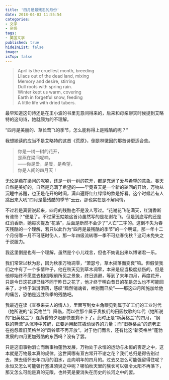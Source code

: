 ```yaml
---
title: '四月是最残忍的月份'
date: 2018-04-03 11:55:54
categories:
- 文学
- 杂感
tags:
- 英国文学
published: true
hideInList: false
image: 
isTop: false
---
```

> April is the cruellest month, breeding   
> Lilacs out of the dead land, mixing   
> Memory and desire, stirring   
> Dull roots with spring rain.   
> Winter kept us warm, covering   
> Earth in forgetful snow, feeding   
> A little life with dried tubers.  

<!-- more --> 


最早知道这句诗还是在王小波的书里无意间得来的，后来和母亲聊天时候提到艾略特的这句诗，她就颇为的不理解。 

“四月是美丽的、草长莺飞的季节，怎么能称得上是残酷的呢？”

我想她读的应当不是艾略特的这首《荒原》，倒是林徽因的那首诗更适合些。


> 你是一树一树的花开，   
> 是燕在梁间呢喃，   
> ——你是爱，是暖，是希望，   
> 你是人间的四月天！  


无论是燕在梁间的呢喃，还是一树一树的花开，都是充满了爱与希望的意象。春天自然是美好的，自然是充满了希望的——毕竟春天是一个新的轮回的开始，万物从沉睡中苏醒，也正是花开的时间，满山遍野红红绿绿的煞是好看。这个时候若有人跳出来大吼“四月是最残酷的季节”云云，那也实在是不解风情。

不过若是真要说起来，四月的残酷也不是没人写过。“花谢花飞花满天，红消香断有谁怜？”便是了。不过黛玉姑娘这首诗虽然写的是花谢花飞，但是到底写的还是红消香断，她每次提及“花落”，后面是断然不会少了“人亡”二字的。这倒不失为春天残酷的一个理解，若只以此作为“四月是最残酷的季节”的一个明证，那一年十二个月份哪一月不可感时伤人，那一年四级流转哪一季不可悲春伤秋？这可未免失之于说服力。

我这里倒是也有一个理解，虽然是个小儿戏言，但也不妨说出来以博诸君一乐。

我们常常以秋为悲，因为秋季万物凋零，“萧瑟兮，草木摇落而变衰”嘛。但假使我们之中有了一个多情种子，他在秋天见到草木凋零，本来是应当极度悲伤的，但是他却始终不愿意去相信眼前所见之景象，终日逃避，等到了来年四月，再度花开，只是今日这花却已经不同于昨日之花了，他才终于明白昔日的花是怎么也不可能回来了，才终于潸潸泪落，感叹“黯然销魂者，唯别而已矣”——那这四月所施加给他的痛苦，恐怕是远胜秋季的残酷吧。

我最近在读《查泰来夫人的情人》，里面写到女主角眼见到属于矿工们的工业时代（她所说的“新英格兰”）降临，而以往那个属于贵族们的田园牧歌的年代（她所说的“旧英格兰”）连黄昏的夕阳都快要剩不下了。此时正是“新英格兰”的四月，“钢铁的奔流”从沉睡中苏醒，正要运用起其撬动世界的力量；而“旧英格兰”的遗老正在抱怨着旧英格兰的“风铃草不再开放”。对于他们而言，还有比这“新英格兰”蓬勃发展的四月更加残酷的东西吗？没有了罢。

只是这旧事物消亡而新事物蓬勃发展，万物处于永恒的运动与永恒的否定之中，这本就是万物最本真的规律。这世间哪有亘古常开不谢之花？我们总归是得告别过去，抹去缅怀去年四月的泪水，走向明年的四月的。过去又怎么可能强留得住呢？永恒又怎么可能强行塞进须臾之中呢？哪怕秋天里的族长可以强令太阳不再落下，那又怎么可能是真的无限，也终究是要消失在历史的长河之中的罢。
